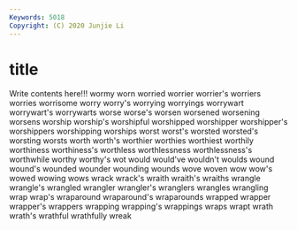 ```yaml
---
Keywords: 5018
Copyright: (C) 2020 Junjie Li
---
```


# title

Write contents here!!!
wormy 
worn 
worried 
worrier
worrier's 
worriers 
worries 
worrisome 
worry 
worry's 
worrying 
worryings 
worrywart 
worrywart's
worrywarts 
worse 
worse's 
worsen 
worsened 
worsening 
worsens 
worship 
worship's 
worshipful
worshipped 
worshipper 
worshipper's 
worshippers 
worshipping 
worships 
worst 
worst's 
worsted 
worsted's
worsting 
worsts 
worth 
worth's 
worthier 
worthies 
worthiest 
worthily 
worthiness 
worthiness's
worthless 
worthlessness 
worthlessness's 
worthwhile 
worthy 
worthy's 
wot 
would 
would've 
wouldn't
woulds 
wound 
wound's 
wounded 
wounder 
wounding 
wounds 
wove 
woven 
wow
wow's 
wowed 
wowing 
wows 
wrack 
wrack's 
wraith 
wraith's 
wraiths 
wrangle
wrangle's 
wrangled 
wrangler 
wrangler's 
wranglers 
wrangles 
wrangling 
wrap 
wrap's 
wraparound
wraparound's 
wraparounds 
wrapped 
wrapper 
wrapper's 
wrappers 
wrapping 
wrapping's 
wrappings 
wraps
wrapt 
wrath 
wrath's 
wrathful 
wrathfully 
wreak 
